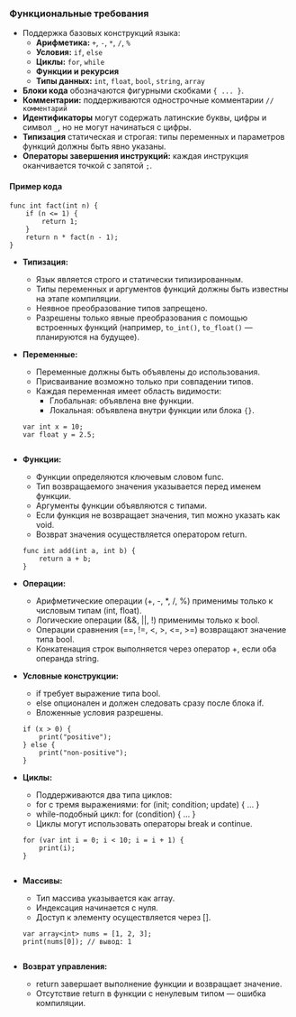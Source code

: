 ### Функциональные требования

- Поддержка базовых конструкций языка:
  - **Арифметика:** `+`, `-`, `*`, `/`, `%`
  - **Условия:** `if`, `else`
  - **Циклы:** `for`, `while`
  - **Функции и рекурсия**
  - **Типы данных:** `int`, `float`, `bool`, `string`, `array`
- **Блоки кода** обозначаются фигурными скобками `{ ... }`.
- **Комментарии:** поддерживаются однострочные комментарии `// комментарий`
- **Идентификаторы** могут содержать латинские буквы, цифры и символ `_`, но не могут начинаться с цифры.
- **Типизация** статическая и строгая: типы переменных и параметров функций должны быть явно указаны.
- **Операторы завершения инструкций:** каждая инструкция оканчивается точкой с запятой `;`.

#### Пример кода
```text
func int fact(int n) {
    if (n <= 1) {
        return 1;
    }
    return n * fact(n - 1);
}
```

- **Типизация:**
  - Язык является строго и статически типизированным.
  - Типы переменных и аргументов функций должны быть известны на этапе компиляции.
  - Неявное преобразование типов запрещено.
  - Разрешены только явные преобразования с помощью встроенных функций (например, `to_int()`, `to_float()` — планируются на будущее).

- **Переменные:**
  - Переменные должны быть объявлены до использования.
  - Присваивание возможно только при совпадении типов.
  - Каждая переменная имеет область видимости:
    - Глобальная: объявлена вне функции.
    - Локальная: объявлена внутри функции или блока `{}`.

  ```text
  var int x = 10;
  var float y = 2.5;


- **Функции:**
  - Функции определяются ключевым словом func.
  - Тип возвращаемого значения указывается перед именем функции.
  - Аргументы функции объявляются с типами.
  - Если функция не возвращает значения, тип можно указать как void.
  - Возврат значения осуществляется оператором return.

  ```text
  func int add(int a, int b) {
      return a + b;
  }

- **Операции:**
  - Арифметические операции (+, -, *, /, %) применимы только к числовым типам (int, float).
  - Логические операции (&&, ||, !) применимы только к bool.
  - Операции сравнения (==, !=, <, >, <=, >=) возвращают значение типа bool.
  - Конкатенация строк выполняется через оператор +, если оба операнда string.

- **Условные конструкции:**

  - if требует выражение типа bool.
  - else опционален и должен следовать сразу после блока if.
  - Вложенные условия разрешены.

  ```text
  if (x > 0) {
      print("positive");
  } else {
      print("non-positive");
  }

- **Циклы:**

  - Поддерживаются два типа циклов:
  - for с тремя выражениями: for (init; condition; update) { ... }
  - while-подобный цикл: for (condition) { ... }
  - Циклы могут использовать операторы break и continue.

  ```text
  for (var int i = 0; i < 10; i = i + 1) {
      print(i);
  }


- **Массивы:**
  - Тип массива указывается как array<type>.
  - Индексация начинается с нуля.
  - Доступ к элементу осуществляется через [].


  ```text
  var array<int> nums = [1, 2, 3];
  print(nums[0]); // вывод: 1


- **Возврат управления:**
  - return завершает выполнение функции и возвращает значение.
  - Отсутствие return в функции с ненулевым типом — ошибка компиляции.
